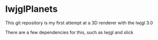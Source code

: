 # lwjglPlanets

This git repository is my first attempt at a 3D renderer with the lwjgl 3.0

There are a few dependencies for this, such as lwjgl and slick
